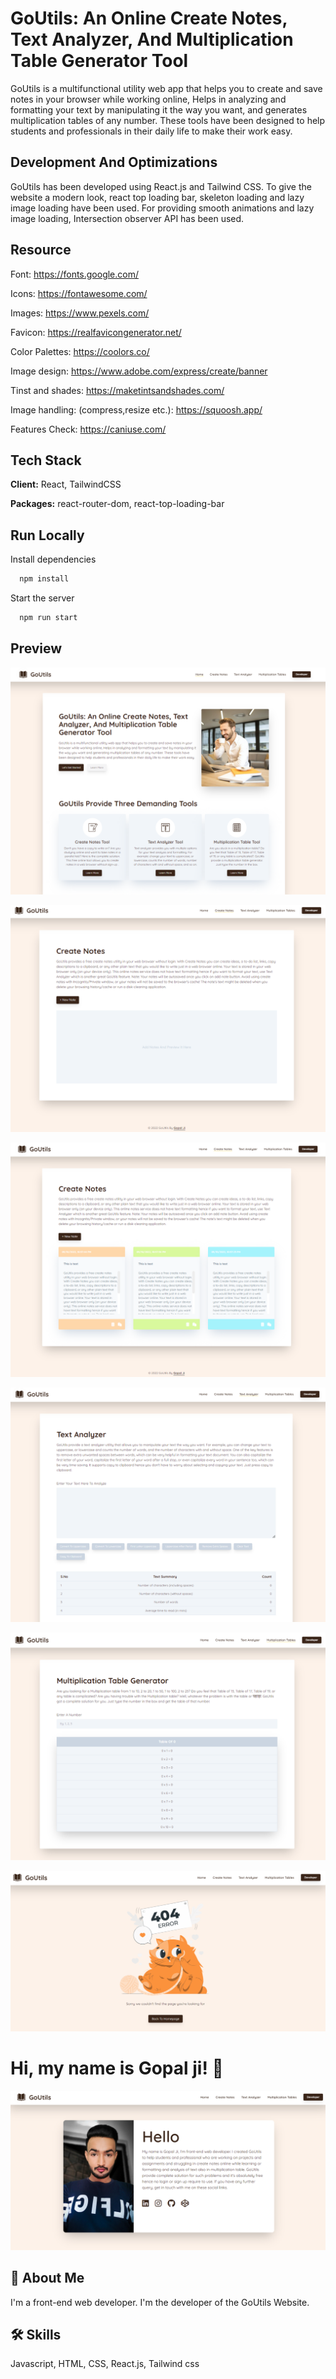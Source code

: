 # GoUtils: An Online Create Notes, Text Analyzer, And Multiplication Table Generator Tool

GoUtils is a multifunctional utility web app that helps you to create and save notes in your browser while working online, Helps in analyzing and formatting your text by manipulating it the way you want, and generates multiplication tables of any number. These tools have been designed to help students and professionals in their daily life to make their work easy.

## Development And Optimizations

GoUtils has been developed using React.js and Tailwind CSS. To give the website a modern look, react top loading bar, skeleton loading and lazy image loading have been used. For providing smooth animations and lazy image loading, Intersection observer API has been used.

## Resource

Font: https://fonts.google.com/

Icons: https://fontawesome.com/

Images: https://www.pexels.com/

Favicon: https://realfavicongenerator.net/

Color Palettes: https://coolors.co/

Image design: https://www.adobe.com/express/create/banner

Tinst and shades: https://maketintsandshades.com/

Image handling: (compress,resize etc.): https://squoosh.app/

Features Check: https://caniuse.com/

## Tech Stack

**Client:** React, TailwindCSS

**Packages:** react-router-dom, react-top-loading-bar

## Run Locally

Install dependencies

```bash
  npm install
```

Start the server

```bash
  npm run start

```

## Preview

![Hero](https://raw.githubusercontent.com/CodingByGopal/imagesAsLink/049af0fa0034bfab676ff6337db1e90c8ede2d06/Goutils-New-hero.png)



![notes-1](https://raw.githubusercontent.com/CodingByGopal/imagesAsLink/049af0fa0034bfab676ff6337db1e90c8ede2d06/Goutils-New-Create-Notes.png)

![Notes-2](https://raw.githubusercontent.com/CodingByGopal/imagesAsLink/049af0fa0034bfab676ff6337db1e90c8ede2d06/Goutils-New-Create-Notes-with-notes.png)

![text-1](https://raw.githubusercontent.com/CodingByGopal/imagesAsLink/049af0fa0034bfab676ff6337db1e90c8ede2d06/Goutils-New-Text-Analyzer.png)


![table](https://raw.githubusercontent.com/CodingByGopal/imagesAsLink/049af0fa0034bfab676ff6337db1e90c8ede2d06/Goutils-New-Table.png)

![error](https://raw.githubusercontent.com/CodingByGopal/imagesAsLink/3cb2f10b4cd9158d98c2d7b5167064d9dd0910b2/error-page-goutils.png)

# Hi, my name is Gopal ji! 👋

![developer](https://raw.githubusercontent.com/CodingByGopal/imagesAsLink/3cb2f10b4cd9158d98c2d7b5167064d9dd0910b2/developer-goutils.png)

## 🚀 About Me

I'm a front-end web developer. I'm the developer of the GoUtils Website.

## 🛠 Skills

Javascript, HTML, CSS, React.js, Tailwind css
